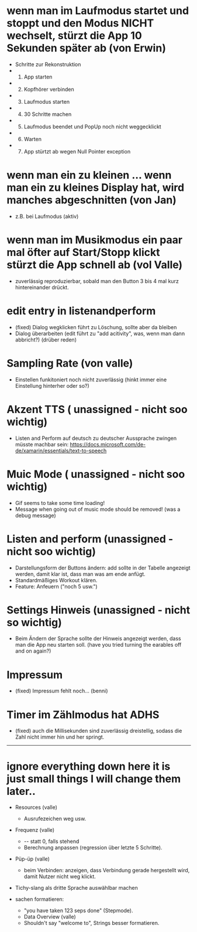 ﻿# wenn man im Laufmodus startet und stoppt und den Modus NICHT wechselt, stürzt die App 10 Sekunden später ab (von Erwin)
 - Schritte zur Rekonstruktion
  - 1. App starten
  - 2. Kopfhörer verbinden
  - 3. Laufmodus starten
  - 4. 30 Schritte machen
  - 5. Laufmodus beendet und PopUp noch nicht weggecklickt
  - 6. Warten
  - 7. App stürtzt ab wegen Null Pointer exception

# wenn man ein zu kleinen ... wenn man ein zu kleines Display hat, wird manches abgeschnitten (von Jan)
  - z.B. bei Laufmodus (aktiv)
# wenn man im Musikmodus ein paar mal öfter auf Start/Stopp klickt stürzt die App schnell ab (vol Valle)
  - zuverlässig reproduzierbar, sobald man den Button 3 bis 4 mal kurz hintereinander drückt.
# edit entry in listenandperform
  - (fixed) Dialog wegklicken führt zu Löschung, sollte aber da bleiben
  - Dialog überarbeiten (edit führt zu "add acitivity", was, wenn man dann abbricht?) (drüber reden)
# Sampling Rate (von valle)
  - Einstellen funkitoniert noch nicht zuverlässig (hinkt immer eine Einstellung hinterher oder so?)

# Akzent TTS ( unassigned - nicht soo wichtig)
  - Listen and Perform auf deutsch zu deutscher Aussprache zwingen müsste machbar sein: https://docs.microsoft.com/de-de/xamarin/essentials/text-to-speech
# Muic Mode ( unassigned - nicht soo wichtig)
  - Gif seems to take some time loading!
  - Message when going out of music mode should be removed! (was a debug message)

# Listen and perform (unassigned - nicht soo wichtig)
  - Darstellungsform der Buttons ändern: add sollte in der Tabelle angezeigt werden, damit klar ist, dass man was am ende anfügt.
  - Standardmäßiges Workout klären.
  - Feature: Anfeuern ("noch 5 usw.")
# Settings Hinweis (unassigned - nicht so wichtig)
  - Beim Ändern der Sprache sollte der Hinweis angezeigt werden, dass man die App neu starten soll. (have you tried turning the earables off and on again?)
# Impressum 
  - (fixed) Impressum fehlt noch... (benni)
# Timer im Zählmodus hat ADHS
  - (fixed) auch die Millisekunden sind zuverlässig dreistellig, sodass die Zahl nicht immer hin und her springt.
 ----------------------------------------------------------------------------------------------------------
# ignore everything down here it is just small things I will change them later..
  - Resources (valle) 
    - Ausrufezeichen weg usw.
  - Frequenz (valle)
    - -- statt 0, falls stehend
    - Berechnung anpassen (regression über letzte 5 Schritte).

  - Püp-üp (valle)
    - beim Verbinden: anzeigen, dass Verbindung gerade hergestellt wird, damit Nutzer nicht weg klickt.
  
  - Tichy-slang als dritte Sprache auswählbar machen 

  - sachen formatieren:
    - "you have taken 123 seps done" (Stepmode).
    - Data Overview (valle)
    - Shouldn't say "welcome to", Strings besser formatieren.